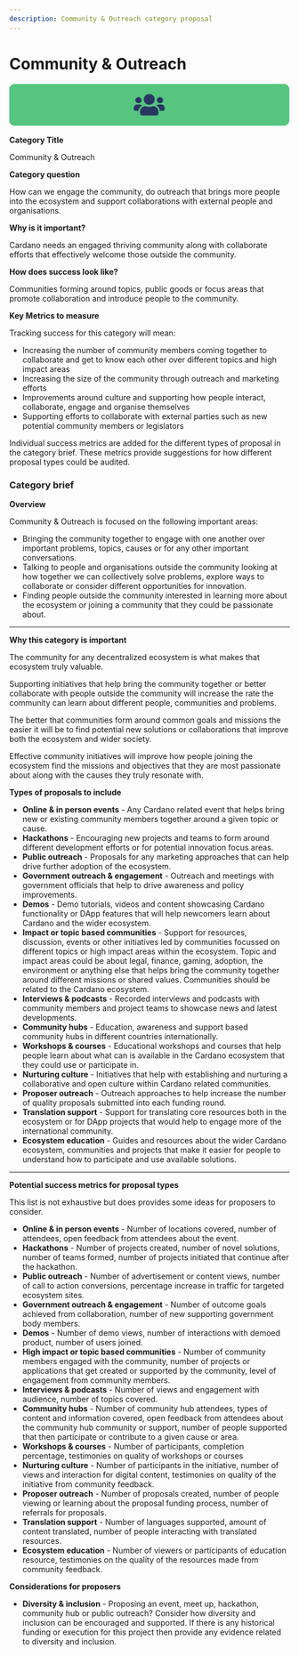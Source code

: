 ```yaml
---
description: Community & Outreach category proposal
---
```


# Community & Outreach

![](../.gitbook/assets/community-outreach-banner.png)

**Category Title**

Community & Outreach

**Category question**

How can we engage the community, do outreach that brings more people into the ecosystem and support collaborations with external people and organisations.

**Why is it important?**

Cardano needs an engaged thriving community along with collaborate efforts that effectively welcome those outside the community.

**How does success look like?**

Communities forming around topics, public goods or focus areas that promote collaboration and introduce people to the community.

**Key Metrics to measure**

Tracking success for this category will mean:

* Increasing the number of community members coming together to collaborate and get to know each other over different topics and high impact areas
* Increasing the size of the community through outreach and marketing efforts
* Improvements around culture and supporting how people interact, collaborate, engage and organise themselves
* Supporting efforts to collaborate with external parties such as new potential community members or legislators



Individual success metrics are added for the different types of proposal in the category brief. These metrics provide suggestions for how different proposal types could be audited.



### **Category brief**

**Overview**

Community & Outreach is focused on the following important areas:

* Bringing the community together to engage with one another over important problems, topics, causes or for any other important conversations.
* Talking to people and organisations outside the community looking at how together we can collectively solve problems, explore ways to collaborate or consider different opportunities for innovation.
* Finding people outside the community interested in learning more about the ecosystem or joining a community that they could be passionate about.

****

**Why this category is important**

The community for any decentralized ecosystem is what makes that ecosystem truly valuable.

Supporting initiatives that help bring the community together or better collaborate with people outside the community will increase the rate the community can learn about different people, communities and problems.

The better that communities form around common goals and missions the easier it will be to find potential new solutions or collaborations that improve both the ecosystem and wider society.

Effective community initiatives will improve how people joining the ecosystem find the missions and objectives that they are most passionate about along with the causes they truly resonate with.



**Types of proposals to include**

* **Online & in person events** - Any Cardano related event that helps bring new or existing community members together around a given topic or cause.
* **Hackathons** - Encouraging new projects and teams to form around different development efforts or for potential innovation focus areas.
* **Public outreach** - Proposals for any marketing approaches that can help drive further adoption of the ecosystem.
* **Government outreach & engagement** - Outreach and meetings with government officials that help to drive awareness and policy improvements.
* **Demos** - Demo tutorials, videos and content showcasing Cardano functionality or DApp features that will help newcomers learn about Cardano and the wider ecosystem.
* **Impact or topic based communities** - Support for resources, discussion, events or other initiatives led by communities focussed on different topics or high impact areas within the ecosystem. Topic and impact areas could be about legal, finance, gaming, adoption, the environment or anything else that helps bring the community together around different missions or shared values. Communities should be related to the Cardano ecosystem.
* **Interviews & podcasts** - Recorded interviews and podcasts with community members and project teams to showcase news and latest developments.
* **Community hubs** - Education, awareness and support based community hubs in different countries internationally.
* **Workshops & courses** - Educational workshops and courses that help people learn about what can is available in the Cardano ecosystem that they could use or participate in.
* **Nurturing culture** - Initiatives that help with establishing and nurturing a collaborative and open culture within Cardano related communities.
* **Proposer outreach** - Outreach approaches to help increase the number of quality proposals submitted into each funding round.
* **Translation support** - Support for translating core resources both in the ecosystem or for DApp projects that would help to engage more of the international community.
* **Ecosystem education** - Guides and resources about the wider Cardano ecosystem, communities and projects that make it easier for people to understand how to participate and use available solutions.

****

**Potential success metrics for proposal types**

This list is not exhaustive but does provides some ideas for proposers to consider.

* **Online & in person events** - Number of locations covered, number of attendees, open feedback from attendees about the event.
* **Hackathons** - Number of projects created, number of novel solutions, number of teams formed, number of projects initiated that continue after the hackathon.
* **Public outreach** - Number of advertisement or content views, number of call to action conversions, percentage increase in traffic for targeted ecosystem sites.
* **Government outreach & engagement** - Number of outcome goals achieved from collaboration, number of new supporting government body members.
* **Demos** - Number of demo views, number of interactions with demoed product, number of users joined.
* **High impact or topic based communities** - Number of community members engaged with the community, number of projects or applications that get created or supported by the community, level of engagement from community members.
* **Interviews & podcasts** - Number of views and engagement with audience, number of topics covered.
* **Community hubs** - Number of community hub attendees, types of content and information covered, open feedback from attendees about the community hub community or support, number of people supported that then participate or contribute to a given cause or area.
* **Workshops & courses** - Number of participants, completion percentage, testimonies on quality of workshops or courses
* **Nurturing culture** - Number of participants in the initiative, number of views and interaction for digital content, testimonies on quality of the initiative from community feedback.
* **Proposer outreach** - Number of proposals created, number of people viewing or learning about the proposal funding process, number of referrals for proposals.
* **Translation support** - Number of languages supported, amount of content translated, number of people interacting with translated resources.
* **Ecosystem education** - Number of viewers or participants of education resource, testimonies on the quality of the resources made from community feedback.



**Considerations for proposers**

* **Diversity & inclusion** - Proposing an event, meet up, hackathon, community hub or public outreach? Consider how diversity and inclusion can be encouraged and supported. If there is any historical funding or execution for this project then provide any evidence related to diversity and inclusion.
